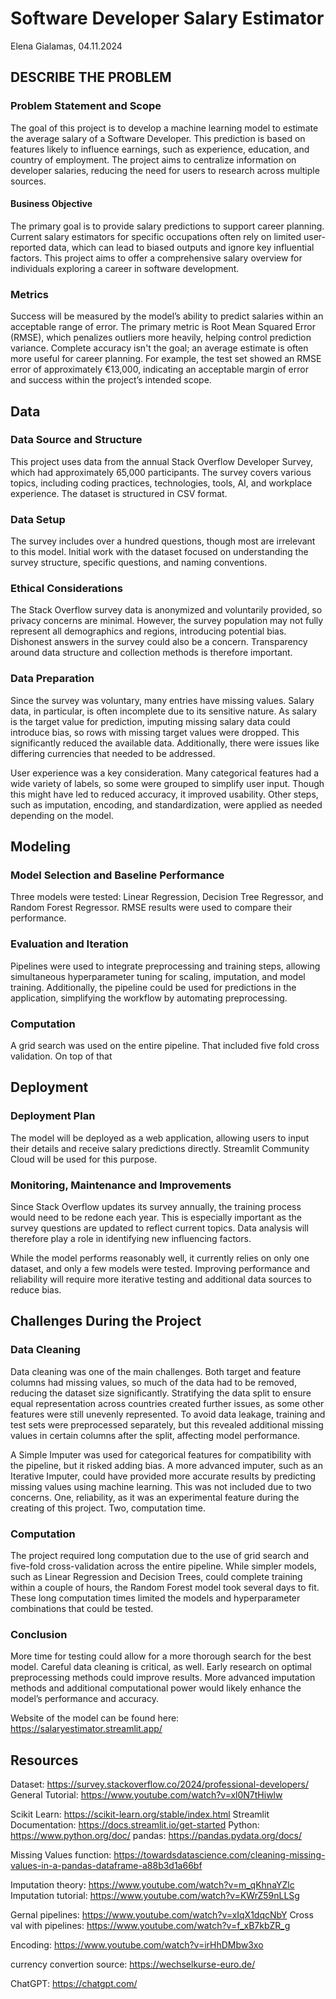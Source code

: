 # Software Developer Salary Estimator
Elena Gialamas, 04.11.2024
## DESCRIBE THE PROBLEM
### Problem Statement and Scope

The goal of this project is to develop a machine learning model to estimate the average salary of a Software Developer. This prediction is based on features likely to influence earnings, such as experience, education, and country of employment. The project aims to centralize information on developer salaries, reducing the need for users to research across multiple sources.

#### Business Objective

The primary goal is to provide salary predictions to support career planning. Current salary estimators for specific occupations often rely on limited user-reported data, which can lead to biased outputs and ignore key influential factors. This project aims to offer a comprehensive salary overview for individuals exploring a career in software development.

### Metrics

Success will be measured by the model’s ability to predict salaries within an acceptable range of error. The primary metric is Root Mean Squared Error (RMSE), which penalizes outliers more heavily, helping control prediction variance. Complete accuracy isn't the goal; an average estimate is often more useful for career planning. For example, the test set showed an RMSE error of approximately €13,000, indicating an acceptable margin of error and success within the project’s intended scope.

## Data
### Data Source and Structure

This project uses data from the annual Stack Overflow Developer Survey, which had approximately 65,000 participants. The survey covers various topics, including coding practices, technologies, tools, AI, and workplace experience. The dataset is structured in CSV format.

### Data Setup

The survey includes over a hundred questions, though most are irrelevant to this model. Initial work with the dataset focused on understanding the survey structure, specific questions, and naming conventions.

### Ethical Considerations

The Stack Overflow survey data is anonymized and voluntarily provided, so privacy concerns are minimal. However, the survey population may not fully represent all demographics and regions, introducing potential bias. Dishonest answers in the survey could also be a concern. Transparency around data structure and collection methods is therefore important.

### Data Preparation

Since the survey was voluntary, many entries have missing values. Salary data, in particular, is often incomplete due to its sensitive nature. As salary is the target value for prediction, imputing missing salary data could introduce bias, so rows with missing target values were dropped. This significantly reduced the available data. Additionally, there were issues like differing currencies that needed to be addressed.

User experience was a key consideration. Many categorical features had a wide variety of labels, so some were grouped to simplify user input. Though this might have led to reduced accuracy, it improved usability. Other steps, such as imputation, encoding, and standardization, were applied as needed depending on the model.

## Modeling
### Model Selection and Baseline Performance

Three models were tested: Linear Regression, Decision Tree Regressor, and Random Forest Regressor. RMSE results were used to compare their performance.

### Evaluation and Iteration

Pipelines were used to integrate preprocessing and training steps, allowing simultaneous hyperparameter tuning for scaling, imputation, and model training. Additionally, the pipeline could be used for predictions in the application, simplifying the workflow by automating preprocessing.

### Computation

A grid search was used on the entire pipeline. That included five fold cross validation. On top of that 

## Deployment
### Deployment Plan

The model will be deployed as a web application, allowing users to input their details and receive salary predictions directly. Streamlit Community Cloud will be used for this purpose.

### Monitoring, Maintenance and Improvements

Since Stack Overflow updates its survey annually, the training process would need to be redone each year. This is especially important as the survey questions are updated to reflect current topics. Data analysis will therefore play a role in identifying new influencing factors.

While the model performs reasonably well, it currently relies on only one dataset, and only a few models were tested. Improving performance and reliability will require more iterative testing and additional data sources to reduce bias.

## Challenges During the Project

### Data Cleaning

Data cleaning was one of the main challenges. Both target and feature columns had missing values, so much of the data had to be removed, reducing the dataset size significantly. Stratifying the data split to ensure equal representation across countries created further issues, as some other features were still unevenly represented. To avoid data leakage, training and test sets were preprocessed separately, but this revealed additional missing values in certain columns after the split, affecting model performance.

A Simple Imputer was used for categorical features for compatibility with the pipeline, but it risked adding bias. A more advanced imputer, such as an Iterative Imputer, could have provided more accurate results by predicting missing values using machine learning. This was not included due to two concerns. One, reliability, as it was an experimental feature during the creating of this project. Two, computation time.

### Computation

The project required long computation due to the use of grid search and five-fold cross-validation across the entire pipeline. While simpler models, such as Linear Regression and Decision Trees, could complete training within a couple of hours, the Random Forest model took several days to fit. These long computation times limited the models and hyperparameter combinations that could be tested.

### Conclusion

More time for testing could allow for a more thorough search for the best model. Careful data cleaning is critical, as well. Early research on optimal preprocessing methods could improve results. More advanced imputation methods and additional computational power would likely enhance the model’s performance and accuracy.

Website of the model can be found here: https://salaryestimator.streamlit.app/

## Resources

Dataset: https://survey.stackoverflow.co/2024/professional-developers/
General Tutorial: https://www.youtube.com/watch?v=xl0N7tHiwlw

Scikit Learn: https://scikit-learn.org/stable/index.html
Streamlit Documentation: https://docs.streamlit.io/get-started
Python: https://www.python.org/doc/
pandas: https://pandas.pydata.org/docs/

Missing Values function: https://towardsdatascience.com/cleaning-missing-values-in-a-pandas-dataframe-a88b3d1a66bf

Imputation theory: https://www.youtube.com/watch?v=m_qKhnaYZlc
Imputation tutorial: https://www.youtube.com/watch?v=KWrZ59nLLSg

Gernal pipelines: https://www.youtube.com/watch?v=xIqX1dqcNbY
Cross val with pipelines: https://www.youtube.com/watch?v=f_xB7kbZR_g

Encoding: https://www.youtube.com/watch?v=irHhDMbw3xo

currency convertion source: https://wechselkurse-euro.de/

ChatGPT: https://chatgpt.com/